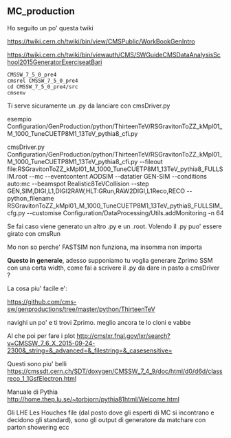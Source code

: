 ## MC_production
Ho seguito un po' questa twiki

https://twiki.cern.ch/twiki/bin/view/CMSPublic/WorkBookGenIntro

https://twiki.cern.ch/twiki/bin/viewauth/CMS/SWGuideCMSDataAnalysisSchool2015GeneratorExerciseatBari

```
CMSSW_7_5_0_pre4
cmsrel CMSSW_7_5_0_pre4
cd CMSSW_7_5_0_pre4/src
cmsenv
```

Ti serve sicuramente un .py da lanciare con cmsDriver.py

esempio Configuration/GenProduction/python/ThirteenTeV/RSGravitonToZZ_kMpl01_M_1000_TuneCUETP8M1_13TeV_pythia8_cfi.py

cmsDriver.py Configuration/GenProduction/python/ThirteenTeV/RSGravitonToZZ_kMpl01_M_1000_TuneCUETP8M1_13TeV_pythia8_cfi.py --fileout file:RSGravitonToZZ_kMpl01_M_1000_TuneCUETP8M1_13TeV_pythia8_FULLSIM.root --mc --eventcontent AODSIM --datatier GEN-SIM --conditions auto:mc --beamspot Realistic8TeVCollision --step GEN,SIM,DIGI,L1,DIGI2RAW,HLT:GRun,RAW2DIGI,L1Reco,RECO --python_filename RSGravitonToZZ_kMpl01_M_1000_TuneCUETP8M1_13TeV_pythia8_FULLSIM_cfg.py --customise Configuration/DataProcessing/Utils.addMonitoring -n 64

Se fai caso viene generato un altro .py e un .root. Volendo il .py puo' essere girato con cmsRun

Mo non so perche' FASTSIM non funziona, ma insomma non importa


**Questo in generale**, adesso supponiamo tu voglia generare Zprimo SSM con una certa width, come fai a scrivere il .py da dare in pasto a cmsDriver ?

La cosa piu' facile e':

https://github.com/cms-sw/genproductions/tree/master/python/ThirteenTeV

navighi un po' e ti trovi Zprimo. meglio ancora te lo cloni e vabbe

Al che poi per fare i plot
http://cmslxr.fnal.gov/lxr/search?v=CMSSW_7_6_X_2015-09-24-2300&_string=&_advanced=&_filestring=&_casesensitive=

Questi sono piu' belli
https://cmssdt.cern.ch/SDT/doxygen/CMSSW_7_4_9/doc/html/d0/d6d/classreco_1_1GsfElectron.html

Manuale di Pythia
http://home.thep.lu.se/~torbjorn/pythia81html/Welcome.html

Gli LHE Les Houches file (dal posto dove gli esperti di MC si incontrano e decidono gli standard), sono gli output di generatore da matchare con parton showering ecc